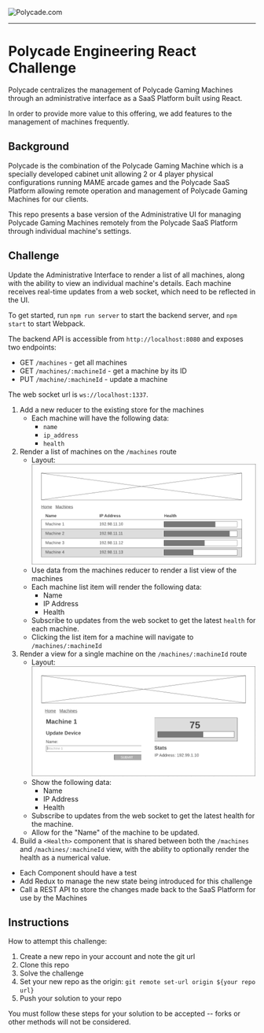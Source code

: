 ![Polycade.com](https://i.imgur.com/jcvsFKh.png)

---

# Polycade Engineering React Challenge

Polycade centralizes the management of Polycade Gaming Machines through an administrative interface as a SaaS Platform built using React.

In order to provide more value to this offering, we add features to the management of machines frequently.

## Background

Polycade is the combination of the Polycade Gaming Machine which is a specially developed cabinet unit allowing 2 or 4 player physical configurations running MAME arcade games and the Polycade SaaS Platform allowing remote operation and management of Polycade Gaming Machines for our clients.

This repo presents a base version of the Administrative UI for managing Polycade Gaming Machines remotely from the Polycade SaaS Platform through individual machine's settings.

## Challenge

Update the Administrative Interface to render a list of all machines, along with the ability to view an individual machine's details. Each machine receives real-time updates from a web socket, which need to be reflected in the UI.

To get started, run `npm run server` to start the backend server, and `npm start` to start Webpack.

The backend API is accessible from `http://localhost:8080` and exposes two endpoints:

- GET `/machines` - get all machines
- GET `/machines/:machineId` - get a machine by its ID
- PUT `/machine/:machineId` - update a machine

The web socket url is `ws://localhost:1337`.

1. Add a new reducer to the existing store for the machines
   - Each machine will have the following data:
     - `name`
     - `ip_address`
     - `health`
2. Render a list of machines on the `/machines` route
   - Layout: <br><img src='./machines-layout.png'>
   - Use data from the machines reducer to render a list view of the machines
   - Each machine list item will render the following data:
     - Name
     - IP Address
     - Health
   - Subscribe to updates from the web socket to get the latest `health` for each machine.
   - Clicking the list item for a machine will navigate to `/machines/:machineId`
3. Render a view for a single machine on the `/machines/:machineId` route
   - Layout: <br><img src='./machine-layout.png'>
   - Show the following data:
     - Name
     - IP Address
     - Health
   - Subscribe to updates from the web socket to get the latest health for the machine.
   - Allow for the "Name" of the machine to be updated.
4. Build a `<Health>` component that is shared between both the `/machines` and `/machines/:machineId` view, with the ability to optionally render the health as a numerical value.

* Each Component should have a test
* Add Redux to manage the new state being introduced for this challenge
* Call a REST API to store the changes made back to the SaaS Platform for use by the Machines

## Instructions

How to attempt this challenge:

1. Create a new repo in your account and note the git url
2. Clone this repo
3. Solve the challenge
4. Set your new repo as the origin: `git remote set-url origin ${your repo url}`
5. Push your solution to your repo

You must follow these steps for your solution to be accepted -- forks or other methods will not be considered.
